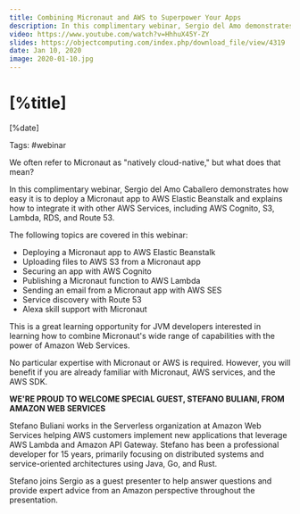 ```yaml
---
title: Combining Micronaut and AWS to Superpower Your Apps
description: In this complimentary webinar, Sergio del Amo demonstrates how the Micronaut Framework's built-in features enable seamless integration with AWS services.
video: https://www.youtube.com/watch?v=HhhuX45Y-ZY
slides: https://objectcomputing.com/index.php/download_file/view/4319
date: Jan 10, 2020
image: 2020-01-10.jpg
---
```


# [%title]

[%date] 

Tags: #webinar

We often refer to Micronaut as "natively cloud-native," but what does that mean?

In this complimentary webinar, Sergio del Amo Caballero demonstrates how easy it is to deploy a Micronaut app to AWS Elastic Beanstalk and explains how to integrate it with other AWS Services, including AWS Cognito, S3, Lambda, RDS, and Route 53.

The following topics are covered in this webinar:

- Deploying a Micronaut app to AWS Elastic Beanstalk
- Uploading files to AWS S3 from a Micronaut app
- Securing an app with AWS Cognito
- Publishing a Micronaut function to AWS Lambda
- Sending an email from a Micronaut app with AWS SES
- Service discovery with Route 53
- Alexa skill support with Micronaut

This is a great learning opportunity for JVM developers interested in learning how to combine Micronaut's wide range of capabilities with the power of Amazon Web Services.

No particular expertise with Micronaut or AWS is required. However, you will benefit if you are already familiar with Micronaut, AWS services, and the AWS SDK.


**WE'RE PROUD TO WELCOME SPECIAL GUEST, STEFANO BULIANI, FROM AMAZON WEB SERVICES**

Stefano Buliani works in the Serverless organization at Amazon Web Services helping AWS customers implement new applications that leverage AWS Lambda and Amazon API Gateway. Stefano has been a professional developer for 15 years, primarily focusing on distributed systems and service-oriented architectures using Java, Go, and Rust.

Stefano joins Sergio as a guest presenter to help answer questions and provide expert advice from an Amazon perspective throughout the presentation.
